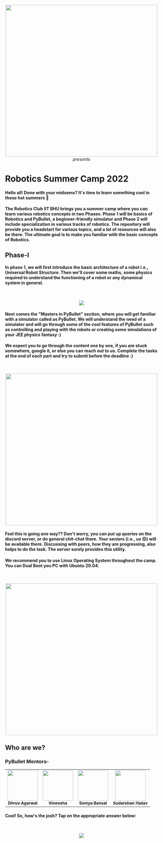 <p align="center"> 
  <img width=500 src="https://github.com/Robotics-Club-IIT-BHU/Robotics-Camp-2021/raw/main/src/robo.jpeg"><br>
  <i>presents</i>
</p>

# Robotics Summer Camp 2022
#### Hello all! Done with your midsems? It's time to learn something cool in these hot summers 🥵
#### The Robotics Club IIT BHU brings you a summer camp where you can learn various robotics concepts in two Phases. Phase 1 will be basics of Robotics and PyBullet, a beginner-friendly simulator and Phase 2 will include specialization in various tracks of robotics. The repository will provide you a headstart for various topics, and a lot of resources will also be there. The ultimate goal is to make you familiar with the basic concepts of Robotics.

## Phase-I
#### In phase 1, we will first introduce the basic architecture of a robot i.e., Universal Robot Structure. Then we'll cover some maths, some physics required to understand the functioning of a robot or any dynamical system in general.
<br>
<p align="center">
  <img src="https://media3.giphy.com/media/3o6ZtaCd7zsOhGmiyI/200.webp?cid=ecf05e47vfmcx1ujwwkxtxrk06vof21u9vilwe94b8wpmou7&rid=200.webp&ct=g">
</p>

#### Next comes the "Masters in PyBullet" section, where you will get familiar with a simulator called as PyBullet. We will understand the need of a simulator and will go through some of the cool features of PyBullet such as controlling and playing with the robots or creating some simulations of your JEE physics fantasy :)

#### We expect you to go through the content one by one, if you are stuck somewhere, google it, or else you can reach out to us. Complete the tasks at the end of each part and try to submit before the deadline :)
<br>
<p align="center"> 
  <img width=500 src="https://media0.giphy.com/media/oVak1aFYp9MAwIF3Qp/200w.webp?cid=ecf05e47dw6qb2uzmufi0c6cgvmonabtsluzbhbf1qfoi1y1&rid=200w.webp&ct=g">
</p>

#### Feel this is going one way?? Don't worry, you can put up queries on the discord server, or do general chit-chat there. Your seniors (i.e., us 😌) will be available there. Discussing with peers, how they are progressing, also helps to do the task. The server surely provides this utility.

#### We recommend you to use Linux Operating System throughout the camp. You can Dual Boot you PC with Ubuntu 20.04.
<br>
<p align="center"> 
  <img width=500 src="https://media4.giphy.com/media/Pmv6m86yGQCjkLjmqx/200w.webp?cid=ecf05e477vg6ag0kor6o01v5bm1ezzuxs27qo5i1rawpcv44&rid=200w.webp&ct=g">
</p>

## Who are we?
### PyBullet Mentors-
<center>
 <table>
   
   <td align="center">
     <a href="https://github.com/dhruxy">
     <img src="https://avatars.githubusercontent.com/u/84787793?v=4" width="100px;" alt=""/>
       <br />
       <sub><b>Dhruv Agarwal</b></sub>
     </a>
     <br>
  </td>
   
  <td align="center">
     <a href="https://github.com/Vineesha-01">
     <img src="https://avatars.githubusercontent.com/u/96196931?v=4" width="100px;" alt=""/>
       <br>
       <sub><b>Vineesha</b></sub>
     </a>
     <br>
  </td>
    
  <td align="center">
     <a href="https://github.com/Somya-Bansal159">
     <img src="https://avatars.githubusercontent.com/u/77807055?v=4" width="100px;" alt=""/>
       <br />
       <sub><b>Somya Bansal</b></sub>
     </a>
     <br>
  </td>
   
  <td align="center">
     <a href="https://github.com/Shud67">
     <img src="https://avatars.githubusercontent.com/u/88149158?v=4" width="100px;" alt=""/>
       <br />
       <sub><b>Sudarshan Yadav</b></sub>
     </a>
     <br>
  </td>
   
  
    
 </table>
</center>

#### Cool! So, how's the josh? Tap on the appropriate answer below:
<br>
<p align="center">
  <a href="./When Robot met Theory"><img src="https://static1.srcdn.com/wordpress/wp-content/uploads/2017/02/Big-Hero-6-Baymax.jpg?q=50&fit=crop&w=767&h=450&dpr=1.5">
    </p>
